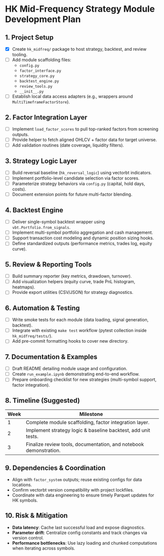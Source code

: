 # HK Mid-Frequency Strategy Module Development Plan

## 1. Project Setup
- [x] Create `hk_midfreq/` package to host strategy, backtest, and review tooling.
- [ ] Add module scaffolding files:
  - `config.py`
  - `factor_interface.py`
  - `strategy_core.py`
  - `backtest_engine.py`
  - `review_tools.py`
  - `__init__.py`
- [ ] Establish local data access adapters (e.g., wrappers around `MultiTimeframeFactorStore`).

## 2. Factor Integration Layer
- [ ] Implement `load_factor_scores` to pull top-ranked factors from screening outputs.
- [ ] Provide helper to fetch aligned OHLCV + factor data for target universe.
- [ ] Add validation routines (date coverage, liquidity filters).

## 3. Strategy Logic Layer
- [ ] Build reversal baseline (`hk_reversal_logic`) using vectorbt indicators.
- [ ] Implement portfolio-level candidate selection via factor scores.
- [ ] Parameterize strategy behaviors via `config.py` (capital, hold days, costs).
- [ ] Document extension points for future multi-factor blending.

## 4. Backtest Engine
- [ ] Deliver single-symbol backtest wrapper using `vbt.Portfolio.from_signals`.
- [ ] Implement multi-symbol portfolio aggregation and cash management.
- [ ] Support transaction cost modeling and dynamic position sizing hooks.
- [ ] Define standardized outputs (performance metrics, trades log, equity curve).

## 5. Review & Reporting Tools
- [ ] Build summary reporter (key metrics, drawdown, turnover).
- [ ] Add visualization helpers (equity curve, trade PnL histogram, heatmaps).
- [ ] Provide export utilities (CSV/JSON) for strategy diagnostics.

## 6. Automation & Testing
- [ ] Write smoke tests for each module (data loading, signal generation, backtest).
- [ ] Integrate with existing `make test` workflow (pytest collection inside `hk_midfreq/tests/`).
- [ ] Add pre-commit formatting hooks to cover new directory.

## 7. Documentation & Examples
- [ ] Draft README detailing module usage and configuration.
- [ ] Create `run_example.ipynb` demonstrating end-to-end workflow.
- [ ] Prepare onboarding checklist for new strategies (multi-symbol support, factor integration).

## 8. Timeline (Suggested)
| Week | Milestone |
|------|-----------|
| 1    | Complete module scaffolding, factor integration layer. |
| 2    | Implement strategy logic & baseline backtest, add unit tests. |
| 3    | Finalize review tools, documentation, and notebook demonstration. |

## 9. Dependencies & Coordination
- Align with `factor_system` outputs; reuse existing configs for data locations.
- Confirm vectorbt version compatibility with project lockfiles.
- Coordinate with data engineering to ensure timely Parquet updates for HK symbols.

## 10. Risk & Mitigation
- **Data latency**: Cache last successful load and expose diagnostics.
- **Parameter drift**: Centralize config constants and track changes via version control.
- **Performance bottlenecks**: Use lazy loading and chunked computations when iterating across symbols.

